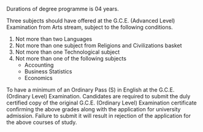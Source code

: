Durations of degree programme is 04 years.

Three subjects should have offered at the G.C.E. (Advanced Level) Examination from Arts stream,
subject to the following conditions.

1. Not more than two Languages
2. Not more than one subject from Religions and Civilizations basket
3. Not more than one Technological subject
4. Not more than one of the following subjects
   - Accounting
   - Business Statistics
   - Economics

To have a minimum of an Ordinary Pass (S) in English at the G.C.E. (Ordinary Level)
Examination.
Candidates are required to submit the duly certified copy of the original G.C.E. (Ordinary
Level) Examination certificate confirming the above grades along with the application
for university admission. Failure to submit it will result in rejection of the application for
the above courses of study.